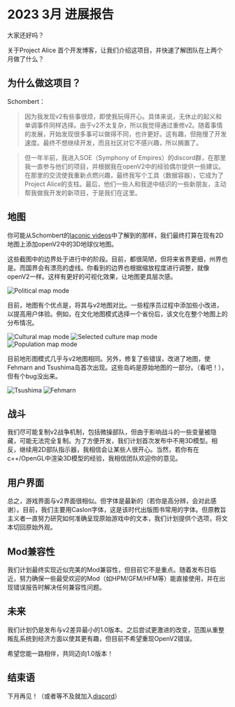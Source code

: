 # 2023 3月 进展报告

大家还好吗？

关于Project Alice 首个开发博客，让我们介绍这项目，并快速了解团队在上两个月做了什么？

## 为什么做这项目？

Schombert：

> 因为我发现v2有些事很烦，即使我玩得开心。具体来说，无休止的起义和单调事件同样选择。由于v2不太复杂，所以我觉得通过重修v2。随着事情的发展，开始发现很多事可以做得不同，也许更好。这有趣，但拖慢了开发速度。最终不想继续开发，而且社区对它不感兴趣，所以搁置了。

> 但一年半前，我进入SOE（Symphony of Empires）的discord群，在那里我一直参与他们的项目，并根据我在openV2中的经验偶尔提供一些建议。在那里的交流使我重新点燃兴趣，最终我写个工具（数据容器），它成为了Project Alice的支柱。最后，他们一些人和我途中结识的一些新朋友，主动帮我做我开发的新项目，于是我们在这里。

## 地图

你可能从Schombert的[laconic videos](https://www.youtube.com/channel/UCVRXDHpfemCzPSHDfqOPr-Q)中了解到的那样，我们最终打算在现有2D地图上添加openV2中的3D地球仪地图。

这些截图中的边界处于进行中的阶段。目前，都很简陋，但将来省界更细，州界也是。而国界会有漂亮的虚线。你看到的边界也根据缩放程度进行调整，就像openV2一样。这样有更好的可视化效果，让地图更具层次感。

![Political map mode](./images/political.png)

目前，地图有个优点是，将其与v2地图对比。一些程序员过程中添加些小改进，以提高用户体验。例如，在文化地图模式选择一个省份后，该文化在整个地图上的分布情况。

![Cultural map mode](./images/cultural.png) 
![Selected culture map mode](./images/culturalB.png) 
![Population map mode](./images/population.png)

目前地形图模式几乎与v2地图相同。另外，修复了些错误，改进了地图，使Fehmarn and Tsushima岛首次出现。这些岛屿是原始地图的一部分。（看吧！），但有个bug没出来。

![Tsushima](./images/island2.png) 
![Fehmarn](./images/island1.png)

## 战斗

我们尽可能复制v2战争机制，包括微操部队，但由于影响战斗的一些变量被隐藏，可能无法完全复制。为了方便开发，我们计划首次发布中不用3D模型。相反，继续用2D部队指示器，我相信会让某些人很开心。当然，若你有在c++/OpenGL中渲染3D模型的经验，我相信团队欢迎你的意见。

## 用户界面

总之，游戏界面与v2界面很相似。但字体是最新的（若你是高分辨，会对此感谢）。目前，我们主要用Caslon字体，这是该时代出版图书常用的字体。但原教旨主义者一直努力研究如何准确呈现原始游戏中的文本，我们计划提供个选项，将文本切回原始外观。

## Mod兼容性

我们计划最终实现近似完美的Mod兼容性，但目前它不是重点。随着发布日临近，努力确保一些最受欢迎的Mod（如HPM/GFM/HFM等）能直接使用，并在出现错误报告时解决任何兼容性问题。

## 未来

我们计划仍是发布与v2差异最小的1.0版本。之后尝试更激进的改变，范围从重整叛乱系统到经济方面以使其更有趣，但目前不希望重现OpenV2错误。

希望您能一路相伴，共同迈向1.0版本！

## 结束语

下月再见！（或者等不及就加入[discord](https://discord.gg/QUJExr4mRn)）
